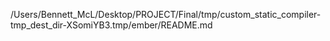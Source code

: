 /Users/Bennett_McL/Desktop/PROJECT/Final/tmp/custom_static_compiler-tmp_dest_dir-XSomiYB3.tmp/ember/README.md